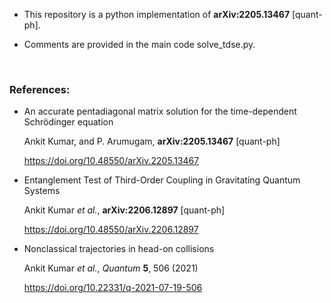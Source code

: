 * This repository is a python implementation of	**arXiv:2205.13467** [quant-ph].

* Comments are provided in the main code solve_tdse.py.


<br/>


### References:


* An accurate pentadiagonal matrix solution for the time-dependent Schrödinger equation

    Ankit Kumar, and  P. Arumugam,	**arXiv:2205.13467** [quant-ph]

    https://doi.org/10.48550/arXiv.2205.13467


* Entanglement Test of Third-Order Coupling in Gravitating Quantum Systems

    Ankit Kumar *et al.*, **arXiv:2206.12897** [quant-ph]

    https://doi.org/10.48550/arXiv.2206.12897


* Nonclassical trajectories in head-on collisions
    
    Ankit Kumar *et al.*, *Quantum* **5**, 506 (2021)

    https://doi.org/10.22331/q-2021-07-19-506
